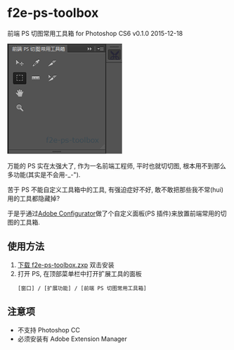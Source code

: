 # f2e-ps-toolbox
前端 PS 切图常用工具箱 for Photoshop CS6 v0.1.0 2015-12-18

![f2e-ps-toolbox-snapshot](https://raw.githubusercontent.com/ufologist/f2e-ps-toolbox/master/f2e-ps-toolbox-snapshot.png)

万能的 PS 实在太强大了, 作为一名前端工程师, 平时也就切切图, 根本用不到那么多功能(其实是不会用-_-").

苦于 PS 不能自定义工具箱中的工具, 有强迫症好不好, 敢不敢把那些我不常(hui)用的工具都隐藏掉?

于是乎通过[Adobe Configurator](http://labs.adobe.com/downloads/configurator.html "A utility that enables the easy creation of panels (palettes) for use in Adobe Photoshop® CC/CS6")做了个自定义面板(PS 插件)来放置前端常用的切图的工具箱.

## 使用方法
1. [下载 f2e-ps-toolbox.zxp](https://github.com/ufologist/f2e-ps-toolbox/raw/master/f2e-ps-toolbox.zxp) 双击安装
2. 打开 PS, 在顶部菜单栏中打开扩展工具的面板
    ```
    [窗口] / [扩展功能] / [前端 PS 切图常用工具箱]
    ```

## 注意项
* 不支持 Photoshop CC
* 必须安装有 Adobe Extension Manager